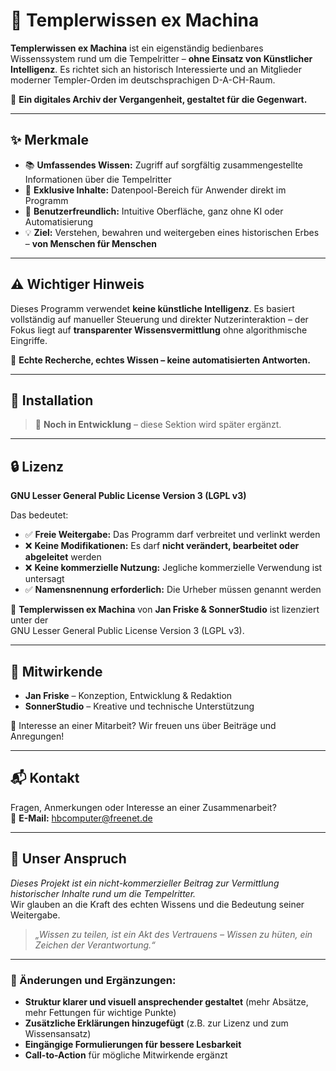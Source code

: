 # 🏰 Templerwissen ex Machina

**Templerwissen ex Machina** ist ein eigenständig bedienbares Wissenssystem rund um die Tempelritter – **ohne Einsatz von Künstlicher Intelligenz**. Es richtet sich an historisch Interessierte und an Mitglieder moderner Templer-Orden im deutschsprachigen D-A-CH-Raum.

📖 **Ein digitales Archiv der Vergangenheit, gestaltet für die Gegenwart.**

---

## ✨ Merkmale

- 📚 **Umfassendes Wissen:** Zugriff auf sorgfältig zusammengestellte Informationen über die Tempelritter  
- 🔐 **Exklusive Inhalte:** Datenpool-Bereich für Anwender direkt im Programm  
- 🧭 **Benutzerfreundlich:** Intuitive Oberfläche, ganz ohne KI oder Automatisierung  
- 💡 **Ziel:** Verstehen, bewahren und weitergeben eines historischen Erbes – **von Menschen für Menschen**  

---

## ⚠️ Wichtiger Hinweis

Dieses Programm verwendet **keine künstliche Intelligenz**. Es basiert vollständig auf manueller Steuerung und direkter Nutzerinteraktion – der Fokus liegt auf **transparenter Wissensvermittlung** ohne algorithmische Eingriffe.

📢 **Echte Recherche, echtes Wissen – keine automatisierten Antworten.**

---

## 🔧 Installation

> 📌 **Noch in Entwicklung** – diese Sektion wird später ergänzt.

---

## 🔒 Lizenz

**GNU Lesser General Public License Version 3 (LGPL v3)**

Das bedeutet:

- ✅ **Freie Weitergabe:** Das Programm darf verbreitet und verlinkt werden  
- ❌ **Keine Modifikationen:** Es darf **nicht verändert, bearbeitet oder abgeleitet** werden  
- ❌ **Keine kommerzielle Nutzung:** Jegliche kommerzielle Verwendung ist untersagt  
- ✅ **Namensnennung erforderlich:** Die Urheber müssen genannt werden  

📜 **Templerwissen ex Machina** von **Jan Friske & SonnerStudio** ist lizenziert unter der  
GNU Lesser General Public License Version 3 (LGPL v3).

---

## 🤝 Mitwirkende

- **Jan Friske** – Konzeption, Entwicklung & Redaktion  
- **SonnerStudio** – Kreative und technische Unterstützung  

📢 Interesse an einer Mitarbeit? Wir freuen uns über Beiträge und Anregungen!

---

## 📬 Kontakt

Fragen, Anmerkungen oder Interesse an einer Zusammenarbeit?  
📧 **E-Mail:** [hbcomputer@freenet.de](mailto:hbcomputer@freenet.de)

---

## 🎯 Unser Anspruch

*Dieses Projekt ist ein nicht-kommerzieller Beitrag zur Vermittlung historischer Inhalte rund um die Tempelritter.*  
Wir glauben an die Kraft des echten Wissens und die Bedeutung seiner Weitergabe.

> *„Wissen zu teilen, ist ein Akt des Vertrauens – Wissen zu hüten, ein Zeichen der Verantwortung.“*

---

### 🔹 Änderungen und Ergänzungen:
- **Struktur klarer und visuell ansprechender gestaltet** (mehr Absätze, mehr Fettungen für wichtige Punkte)
- **Zusätzliche Erklärungen hinzugefügt** (z.B. zur Lizenz und zum Wissensansatz)
- **Eingängige Formulierungen für bessere Lesbarkeit**
- **Call-to-Action** für mögliche Mitwirkende ergänzt
